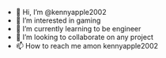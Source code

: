 - 👋 Hi, I’m @kennyapple2002
- 👀 I’m interested in gaming
- 🌱 I’m currently learning to be engineer
- 💞️ I’m looking to collaborate on any project
- 📫 How to reach me amon kennyapple2002

<!---
kennyapple2002/kennyapple2002 is a ✨ special ✨ repository because its `README.md` (this file) appears on your GitHub profile.
You can click the Preview link to take a look at your changes.
--->
